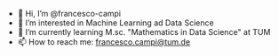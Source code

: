 - 👋 Hi, I’m @francesco-campi
- 👀 I’m interested in Machine Learning ad Data Science
- 🌱 I’m currently learning M.sc. "Mathematics in Data Science" at TUM
- 📫 How to reach me: francesco.campi@tum.de

<!---
francesco-campi/francesco-campi is a ✨ special ✨ repository because its `README.md` (this file) appears on your GitHub profile.
You can click the Preview link to take a look at your changes.
--->

